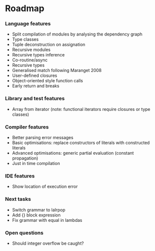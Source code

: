 # Roadmap

### Language features

- Split compilation of modules by analysing the dependency graph
- Type classes
- Tuple deconstruction on assignation
- Recursive modules
- Recursive types inference
- Co-routine/async
- Recursive types
- Generalised match following Maranget 2008
- User-defined closures
- Object-oriented style function calls
- Early return and breaks

### Library and test features

- Array from iterator (note: functional iterators require closures or type classes)

### Compiler features

- Better parsing error messages
- Basic optimisations: replace constructors of literals with constructed literals
- Advanced optimisations: generic partial evaluation (constant propagation)
- Just in time compilation

### IDE features

- Show location of execution error

### Next tasks

- Switch grammar to lalrpop
- Add {} block expression
- Fix grammar with equal in lambdas

### Open questions

- Should integer overflow be caught?